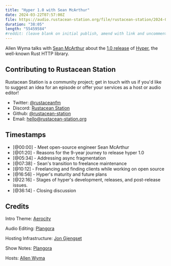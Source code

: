 ```yaml
---
title: "Hyper 1.0 with Sean McArthur"
date: 2024-03-22T07:57:00Z
file: https://audio.rustacean-station.org/file/rustacean-station/2024-03-22-sean-mcarthur.mp3
duration: "38:05"
length: "55459584"
#reddit: (leave blank on initial publish, amend with link and uncomment this line after Reddit thread has been posted)
---
```


Allen Wyma talks with [Sean McArthur](https://seanmonstar.com/) about the [1.0 release](https://seanmonstar.com/blog/hyper-v1/) of [Hyper](https://hyper.rs/), the well-known Rust HTTP library. 

## Contributing to Rustacean Station

Rustacean Station is a community project; get in touch with us if you'd like to suggest an idea for an episode or offer your services as a host or audio editor!

- Twitter: [@rustaceanfm](https://twitter.com/rustaceanfm)
- Discord: [Rustacean Station](https://discord.gg/cHc3Gyc)
- Github: [@rustacean-station](https://github.com/rustacean-station/)
- Email: [hello@rustacean-station.org](mailto:hello@rustacean-station.org)

## Timestamps

- [@00:00] - Meet open-source engineer Sean McArthur
- [@01:20] - Reasons for the 9-year journey to release hyper 1.0
- [@05:34] - Addressing async fragmentation
- [@07:38] - Sean's transition to freelance maintenance
- [@10:12] - Freelancing and finding clients while working on open source
- [@16:56] - Hyper's maturity and future plans
- [@22:16] - Stages of hyper's development, releases, and post-release issues.
- [@36:14] - Closing discussion

## Credits

Intro Theme: [Aerocity](https://twitter.com/AerocityMusic)

Audio Editing: [Plangora](https://twitter.com/plangora)

Hosting Infrastructure: [Jon Gjengset](https://twitter.com/jonhoo/)

Show Notes: [Plangora](https://twitter.com/plangora)

Hosts: [Allen Wyma](https://twitter.com/allenwyma)
